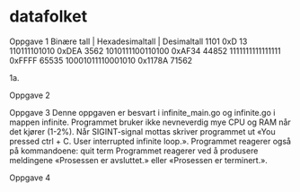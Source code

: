 # datafolket
Oppgave 1
Binære tall	  | Hexadesimaltall	  | Desimaltall
1101	              0xD	              13
110111101010	      0xDEA	            3562
1010111100110100	  0xAF34	          44852
1111111111111111	  0xFFFF	          65535
10001011110001010	  0x1178A	          71562

1a.


Oppgave 2


Oppgave 3
Denne oppgaven er besvart i infinite_main.go og infinite.go i mappen infinite. Programmet bruker ikke nevneverdig mye CPU og RAM når det kjører (1-2%). Når SIGINT-signal mottas skriver programmet ut «You pressed ctrl + C. User interrupted infinite loop.». 
Programmet reagerer også på kommandoene:
quit
term
Programmet reagerer ved å produsere meldingene «Prosessen er avsluttet.» eller «Prosessen er terminert.».

Oppgave 4


